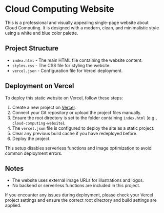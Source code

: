 # Cloud Computing Website

This is a professional and visually appealing single-page website about Cloud Computing. It is designed with a modern, clean, and minimalistic style using a white and blue color palette.

## Project Structure

- `index.html` - The main HTML file containing the website content.
- `styles.css` - The CSS file for styling the website.
- `vercel.json` - Configuration file for Vercel deployment.

## Deployment on Vercel

To deploy this static website on Vercel, follow these steps:

1. Create a new project on [Vercel](https://vercel.com/).
2. Connect your Git repository or upload the project files manually.
3. Ensure the root directory is set to the folder containing `index.html` (e.g., `cloud-computing-website`).
4. The `vercel.json` file is configured to deploy the site as a static project.
5. Clear any previous build cache if you have redeployed before.
6. Deploy the project.

This setup disables serverless functions and image optimization to avoid common deployment errors.

## Notes

- The website uses external image URLs for illustrations and logos.
- No backend or serverless functions are included in this project.

If you encounter any issues during deployment, please check your Vercel project settings and ensure the correct root directory and build settings are applied.
